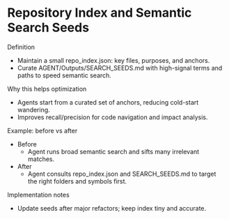 # Repository Index and Semantic Search Seeds

Definition

- Maintain a small repo_index.json: key files, purposes, and anchors.
- Curate AGENT/Outputs/SEARCH_SEEDS.md with high-signal terms and paths to speed semantic search.

Why this helps optimization

- Agents start from a curated set of anchors, reducing cold-start wandering.
- Improves recall/precision for code navigation and impact analysis.

Example: before vs after

- Before
  - Agent runs broad semantic search and sifts many irrelevant matches.
- After
  - Agent consults repo_index.json and SEARCH_SEEDS.md to target the right folders and symbols first.

Implementation notes

- Update seeds after major refactors; keep index tiny and accurate.
